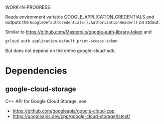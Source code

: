 WORK-IN-PROGRESS

Reads environment variable GOOGLE_APPLICATION_CREDENTIALS and outputs the `GoogleDefaultCredentials().AuthorizationHeader()` on stdout.

Similar to https://github.com/Masterxilo/google-auth-library-token and 

```bash
gcloud auth application-default print-access-token
```
But does not depend on the entire google-cloud-sdk.


# Dependencies
## google-cloud-storage
C++ API for Google Cloud Storage, see
* https://github.com/googleapis/google-cloud-cpp
* https://googleapis.dev/cpp/google-cloud-storage/latest/
